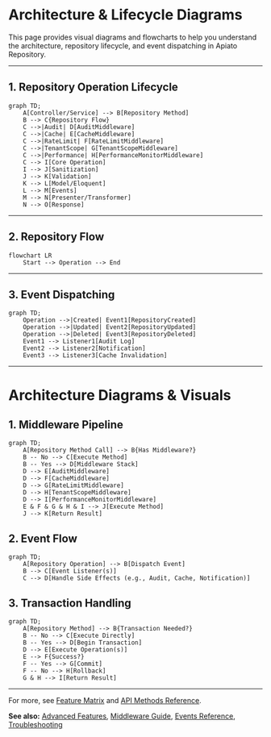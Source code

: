 # Architecture & Lifecycle Diagrams

This page provides visual diagrams and flowcharts to help you understand the architecture, repository lifecycle, and event dispatching in Apiato Repository.

---

## 1. Repository Operation Lifecycle

```mermaid
graph TD;
    A[Controller/Service] --> B[Repository Method]
    B --> C{Repository Flow}
    C -->|Audit| D[AuditMiddleware]
    C -->|Cache| E[CacheMiddleware]
    C -->|RateLimit| F[RateLimitMiddleware]
    C -->|TenantScope| G[TenantScopeMiddleware]
    C -->|Performance| H[PerformanceMonitorMiddleware]
    C --> I[Core Operation]
    I --> J[Sanitization]
    J --> K[Validation]
    K --> L[Model/Eloquent]
    L --> M[Events]
    M --> N[Presenter/Transformer]
    N --> O[Response]
```

---

## 2. Repository Flow

```mermaid
flowchart LR
    Start --> Operation --> End
```

---

## 3. Event Dispatching

```mermaid
graph TD;
    Operation -->|Created| Event1[RepositoryCreated]
    Operation -->|Updated| Event2[RepositoryUpdated]
    Operation -->|Deleted| Event3[RepositoryDeleted]
    Event1 --> Listener1[Audit Log]
    Event2 --> Listener2[Notification]
    Event3 --> Listener3[Cache Invalidation]
```

---

# Architecture Diagrams & Visuals

## 1. Middleware Pipeline

```mermaid
graph TD;
    A[Repository Method Call] --> B{Has Middleware?}
    B -- No --> C[Execute Method]
    B -- Yes --> D[Middleware Stack]
    D --> E[AuditMiddleware]
    D --> F[CacheMiddleware]
    D --> G[RateLimitMiddleware]
    D --> H[TenantScopeMiddleware]
    D --> I[PerformanceMonitorMiddleware]
    E & F & G & H & I --> J[Execute Method]
    J --> K[Return Result]
```

## 2. Event Flow

```mermaid
graph TD;
    A[Repository Operation] --> B[Dispatch Event]
    B --> C[Event Listener(s)]
    C --> D[Handle Side Effects (e.g., Audit, Cache, Notification)]
```

## 3. Transaction Handling

```mermaid
graph TD;
    A[Repository Method] --> B{Transaction Needed?}
    B -- No --> C[Execute Directly]
    B -- Yes --> D[Begin Transaction]
    D --> E[Execute Operation(s)]
    E --> F{Success?}
    F -- Yes --> G[Commit]
    F -- No --> H[Rollback]
    G & H --> I[Return Result]
```

---

For more, see [Feature Matrix](feature-matrix.md) and [API Methods Reference](reference/api-methods.md).

**See also:** [Advanced Features](guides/advanced-features.md), [Middleware Guide](tutorials/middleware.md), [Events Reference](reference/events.md), [Troubleshooting](reference/troubleshooting.md)
